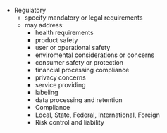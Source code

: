 * Regulatory
	- specify mandatory or legal requirements
	- may address:
		* health requirements
		* product safety
		* user or operational safety
		* enviromental considerations or concerns
		* consumer safety or protection
		* financial processing compliance
		* privacy concerns
		* service providing
		* labeling
		* data processing and retention
		* Compliance
		* Local, State, Federal, International, Foreign
		* Risk control and liability